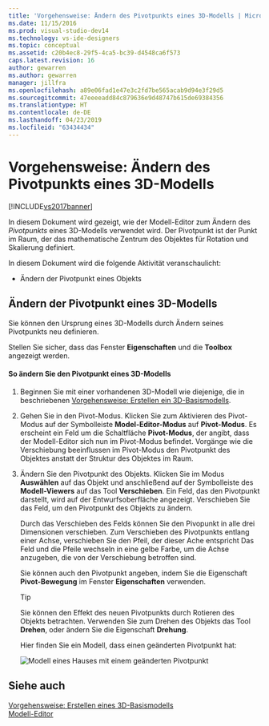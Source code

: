 ```yaml
---
title: 'Vorgehensweise: Ändern des Pivotpunkts eines 3D-Modells | Microsoft-Dokumentation'
ms.date: 11/15/2016
ms.prod: visual-studio-dev14
ms.technology: vs-ide-designers
ms.topic: conceptual
ms.assetid: c20b4ec8-29f5-4ca5-bc39-d4548ca6f573
caps.latest.revision: 16
author: gewarren
ms.author: gewarren
manager: jillfra
ms.openlocfilehash: a89e06fad1e47e3c2fd7be565acab9d94e3f29d5
ms.sourcegitcommit: 47eeeeadd84c879636e9d48747b615de69384356
ms.translationtype: HT
ms.contentlocale: de-DE
ms.lasthandoff: 04/23/2019
ms.locfileid: "63434434"
---
```

# <a name="how-to-modify-the-pivot-point-of-a-3-d-model"></a>Vorgehensweise: Ändern des Pivotpunkts eines 3D-Modells
[!INCLUDE[vs2017banner](../includes/vs2017banner.md)]

In diesem Dokument wird gezeigt, wie der Modell-Editor zum Ändern des *Pivotpunkts* eines 3D-Modells verwendet wird. Der Pivotpunkt ist der Punkt im Raum, der das mathematische Zentrum des Objektes für Rotation und Skalierung definiert.  
  
 In diesem Dokument wird die folgende Aktivität veranschaulicht:  
  
- Ändern der Pivotpunkt eines Objekts  
  
## <a name="modifying-the-pivot-point-of-a-3-d-model"></a>Ändern der Pivotpunkt eines 3D-Modells  
 Sie können den Ursprung eines 3D-Modells durch Ändern seines Pivotpunkts neu definieren.  
  
 Stellen Sie sicher, dass das Fenster **Eigenschaften** und die **Toolbox** angezeigt werden.  
  
#### <a name="to-modify-the-pivot-point-of-a-3-d-model"></a>So ändern Sie den Pivotpunkt eines 3D-Modells  
  
1. Beginnen Sie mit einer vorhandenen 3D-Modell wie diejenige, die in beschriebenen [Vorgehensweise: Erstellen ein 3D-Basismodells](../designers/how-to-create-a-basic-3-d-model.md).  
  
2. Gehen Sie in den Pivot-Modus. Klicken Sie zum Aktivieren des Pivot-Modus auf der Symbolleiste **Model-Editor-Modus** auf **Pivot-Modus**. Es erscheint ein Feld um die Schaltfläche **Pivot-Modus**, der angibt, dass der Modell-Editor sich nun im Pivot-Modus befindet. Vorgänge wie die Verschiebung beeinflussen im Pivot-Modus den Pivotpunkt des Objektes anstatt der Struktur des Objektes im Raum.  
  
3. Ändern Sie den Pivotpunkt des Objekts. Klicken Sie im Modus **Auswählen** auf das Objekt und anschließend auf der Symbolleiste des **Modell-Viewers** auf das Tool **Verschieben**. Ein Feld, das den Pivotpunkt darstellt, wird auf der Entwurfsoberfläche angezeigt. Verschieben Sie das Feld, um den Pivotpunkt des Objekts zu ändern.  
  
    Durch das Verschieben des Felds können Sie den Pivopunkt in alle drei Dimensionen verschieben. Zum Verschieben des Pivotpunkts entlang einer Achse, verschieben Sie den Pfeil, der dieser Ache entspricht Das Feld und die Pfeile wechseln in eine gelbe Farbe, um die Achse anzugeben, die von der Verschiebung betroffen sind.  
  
    Sie können auch den Pivotpunkt angeben, indem Sie die Eigenschaft **Pivot-Bewegung** im Fenster **Eigenschaften** verwenden.  
  
   > [!TIP]
   > Sie können den Effekt des neuen Pivotpunkts durch Rotieren des Objekts betrachten. Verwenden Sie zum Drehen des Objekts das Tool **Drehen**, oder ändern Sie die Eigenschaft **Drehung**.  
  
   Hier finden Sie ein Modell, dass einen geänderten Pivotpunkt hat:  
  
   ![Modell eines Hauses mit einem geänderten Pivotpunkt](../designers/media/digit-modified-model.png "Digit-Modified-Model")  
  
## <a name="see-also"></a>Siehe auch  
 [Vorgehensweise: Erstellen eines 3D-Basismodells](../designers/how-to-create-a-basic-3-d-model.md)   
 [Modell-Editor](../designers/model-editor.md)
